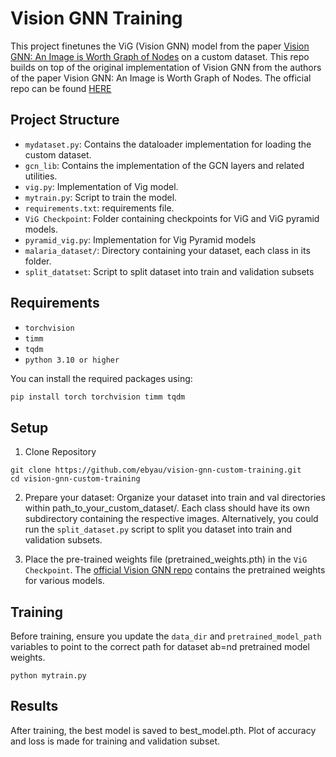 # Vision GNN Training

This project finetunes the ViG (Vision GNN) model from the paper [Vision GNN: An Image is Worth Graph of Nodes](https://arxiv.org/abs/2206.00272)  on a custom dataset. 
This repo builds on top of the original implementation of Vision GNN from the authors of the paper Vision GNN: An Image is Worth Graph of Nodes.
The official repo can be found [HERE](https://github.com/huawei-noah/Efficient-AI-Backbones/tree/master/vig_pytorch)

## Project Structure

- `mydataset.py`: Contains the dataloader implementation for loading the custom dataset.
- `gcn_lib`: Contains the implementation of the GCN layers and related utilities.
- `vig.py`: Implementation of Vig model.
- `mytrain.py`: Script to train the model.
- `requirements.txt`: requirements file.
- `ViG Checkpoint`: Folder containing checkpoints for ViG and ViG pyramid models.
- `pyramid_vig.py`: Implementation for Vig Pyramid models
- `malaria_dataset/`: Directory containing your dataset, each class in its folder.
- `split_datatset`: Script to split dataset into train and validation subsets

## Requirements
- `torchvision`
- `timm`
- `tqdm`
- `python 3.10 or higher`

You can install the required packages using:

```bash
pip install torch torchvision timm tqdm

```

## Setup
1. Clone Repository
```
git clone https://github.com/ebyau/vision-gnn-custom-training.git
cd vision-gnn-custom-training
```

2. Prepare your dataset:
Organize your dataset into train and val directories within path_to_your_custom_dataset/.
Each class should have its own subdirectory containing the respective images.
Alternatively, you could run the `split_dataset.py` script to split you dataset into train and validation subsets.

3. Place the pre-trained weights file (pretrained_weights.pth) in the `ViG Checkpoint`. The [official Vision GNN repo](https://github.com/huawei-noah/Efficient-AI-Backbones/tree/master/vig_pytorch)  contains the pretrained weights for various models.


## Training
Before training, ensure you update the `data_dir` and `pretrained_model_path` variables to point to the correct path for dataset ab=nd pretrained model weights.
```
python mytrain.py
```

## Results

After training, the best model is saved to best_model.pth. Plot of accuracy and loss is made for training and validation subset.

